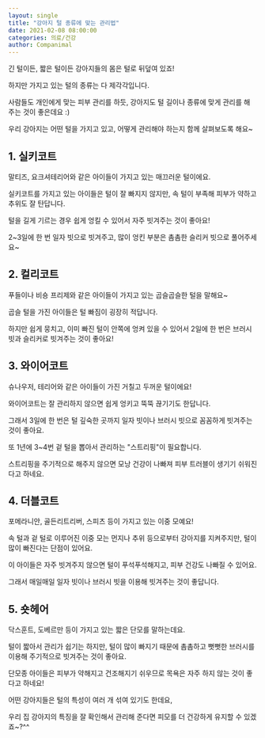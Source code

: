 ```yaml
---
layout: single
title: "강아지 털 종류에 맞는 관리법"
date: 2021-02-08 08:00:00
categories: 의료/건강
author: Companimal
---
```


긴 털이든, 짧은 털이든 강아지들의 몸은 털로 뒤덮여 있죠!

하지만 가지고 있는 털의 종류는 다 제각각입니다.

사람들도 개인에게 맞는 피부 관리를 하듯, 강아지도 털 길이나 종류에 맞게 관리를 해 주는 것이 좋은데요 :)

우리 강아지는 어떤 털을 가지고 있고, 어떻게 관리해야 하는지 함께 살펴보도록 해요~

## 1. 실키코트

말티즈, 요크셔테리어와 같은 아이들이 가지고 있는 매끄러운 털이에요.

실키코트를 가지고 있는 아이들은 털이 잘 빠지지 않지만, 속 털이 부족해 피부가 약하고 추위도 잘 탄답니다.

털을 길게 기르는 경우 쉽게 엉킬 수 있어서 자주 빗겨주는 것이 좋아요!

2~3일에 한 번 일자 빗으로 빗겨주고, 많이 엉킨 부분은 촘촘한 슬리커 빗으로 풀어주세요~

## 2. 컬리코트

푸들이나 비숑 프리제와 같은 아이들이 가지고 있는 곱슬곱슬한 털을 말해요~

곱슬 털을 가진 아이들은 털 빠짐이 굉장히 적답니다.

하지만 쉽게 뭉치고, 이미 빠진 털이 안쪽에 엉켜 있을 수 있어서 2일에 한 번은 브러시 빗과 슬리커로 빗겨주는 것이 좋아요!

## 3. 와이어코트

슈나우저, 테리어와 같은 아이들이 가진 거칠고 두꺼운 털이에요!

와이어코트는 잘 관리하지 않으면 쉽게 엉키고 뚝뚝 끊기기도 한답니다.

그래서 3일에 한 번은 털 깊숙한 곳까지 일자 빗이나 브러시 빗으로 꼼꼼하게 빗겨주는 것이 좋아요.

또 1년에 3~4번 겉 털을 뽑아서 관리하는 "스트리핑"이 필요합니다.

스트리핑을 주기적으로 해주지 않으면 모낭 건강이 나빠져 피부 트러블이 생기기 쉬워진다고 하네요.

## 4. 더블코트

포메라니안, 골든리트리버, 스피츠 등이 가지고 있는 이중 모예요!

속 털과 겉 털로 이루어진 이중 모는 먼지나 추위 등으로부터 강아지를 지켜주지만, 털이 많이 빠진다는 단점이 있어요.

이 아이들은 자주 빗겨주지 않으면 털이 푸석푸석해지고, 피부 건강도 나빠질 수 있어요.

그래서 매일매일 일자 빗이나 브러시 빗을 이용해 빗겨주는 것이 좋답니다.

## 5. 숏헤어

닥스훈트, 도베르만 등이 가지고 있는 짧은 단모를 말하는데요.

털이 짧아서 관리가 쉽기는 하지만, 털이 많이 빠지기 때문에 촘촘하고 뻣뻣한 브러시를 이용해 주기적으로 빗겨주는 것이 좋아요.

단모종 아이들은 피부가 약해지고 건조해지기 쉬우므로 목욕은 자주 하지 않는 것이 좋다고 하네요!

어떤 강아지들은 털의 특성이 여러 개 섞여 있기도 한데요,

우리 집 강아지의 특징을 잘 확인해서 관리해 준다면 피모를 더 건강하게 유지할 수 있겠죠~?^^
